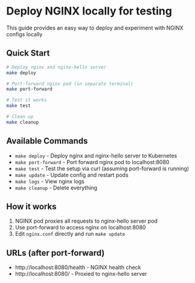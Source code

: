 # Deploy NGINX locally for testing

This guide provides an easy way to deploy and experiment with NGINX configs locally

## Quick Start

```bash
# Deploy nginx and nginx-hello server
make deploy

# Port-forward nginx pod (in separate terminal)
make port-forward

# Test it works
make test

# Clean up
make cleanup
```

## Available Commands

- `make deploy` - Deploy nginx and nginx-hello server to Kubernetes
- `make port-forward` - Port forward nginx pod to localhost:8080
- `make test` - Test the setup via curl (assuming port-forward is running)
- `make update` - Update config and restart pods
- `make logs` - View nginx logs
- `make cleanup` - Delete everything

## How it works

1. NGINX pod proxies all requests to nginx-hello server pod
2. Use port-forward to access nginx on localhost:8080
3. Edit `nginx.conf` directly and run `make update`

## URLs (after port-forward)

- http://localhost:8080/health - NGINX health check
- http://localhost:8080/ - Proxied to nginx-hello server
